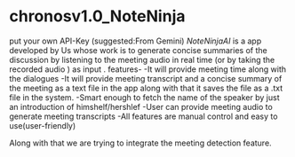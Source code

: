 # chronosv1.0_NoteNinja
put your own API-Key (suggested:From Gemini)
*NoteNinjaAI* is a app developed by Us whose work is to generate concise summaries of the discussion by listening to the meeting audio in real time (or by taking the recorded audio ) as input . 
features-
-It will provide meeting time along with the dialogues
-It will provide meeting transcript and a concise summary of the meeting as a text file in the app along with that it saves the file as a .txt file in the system.
-Smart enough to fetch the name of the speaker by just an introduction of himshelf/hershlef
-User can provide meeting audio to generate meeting transcripts 
-All features are manual control and easy to use(user-friendly)

Along with that we are trying to integrate the meeting detection feature.
